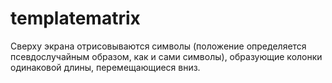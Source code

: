 # templatematrix
Cверху экрана отрисовываются символы (положение определяется псевдослучайным образом, как и сами символы), образующие колонки одинаковой длины, перемещающиеся вниз.
